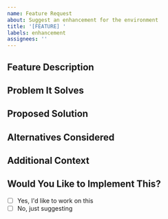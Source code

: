 ```yaml
---
name: Feature Request
about: Suggest an enhancement for the environment
title: '[FEATURE] '
labels: enhancement
assignees: ''
---
```


## Feature Description
<!-- Describe the feature you'd like to see -->

## Problem It Solves
<!-- What problem does this feature address? -->

## Proposed Solution
<!-- How would you like this implemented? -->

## Alternatives Considered
<!-- Any alternative solutions you've thought about -->

## Additional Context
<!-- Any other context, screenshots, or examples -->

## Would You Like to Implement This?
<!-- Are you interested in creating a PR for this feature? -->
- [ ] Yes, I'd like to work on this
- [ ] No, just suggesting
